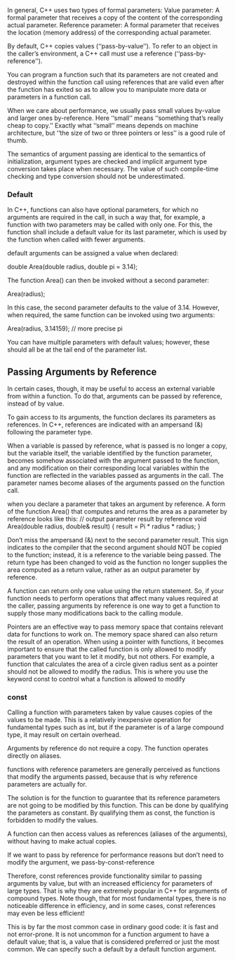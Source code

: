 In general, C++ uses two types of formal parameters:
  Value parameter: A formal parameter that receives a copy of the content of the corresponding actual parameter.
  Reference parameter: A formal parameter that receives the location (memory address) of the corresponding actual parameter.

By default, C++ copies values (‘‘pass-by-value’’). To refer to an object in the caller’s environment, a C++ call must use a reference (‘‘pass-by-reference’’).

You can program a function such that its parameters are not created and destroyed within the function call using references that are valid even after the function has exited so as to allow you to manipulate more data or parameters in a function call.

When we care about performance, we usually pass small values by-value and larger ones by-reference. Here ‘‘small’’ means ‘‘something that’s really cheap to copy.’’ Exactly what ‘‘small’’ means depends on machine architecture, but ‘‘the size of two or three pointers or less’’ is a good rule of thumb.

The semantics of argument passing are identical to the semantics of initialization, argument types are checked and implicit argument type conversion takes place when necessary. The value of such compile-time checking and type conversion should not be underestimated.



### Default
In C++, functions can also have optional parameters, for which no arguments are required in the call, in such a way that, for example, a function with two parameters may be called with only one. For this, the function shall include a default value for its last parameter, which is used by the function when called with fewer arguments.

default arguments can be assigned a value when declared:

  double Area(double radius, double pi = 3.14);

The function Area() can then be invoked without a second parameter:

  Area(radius);

In this case, the second parameter defaults to the value of 3.14. However, when required, the same function can be invoked using two arguments:

  Area(radius, 3.14159); // more precise pi


You can have multiple parameters with default values; however, these should all be at the tail end of the parameter list.



## Passing Arguments by Reference
In certain cases, though, it may be useful to access an external variable from within a function. To do that, arguments can be passed by reference, instead of by value.

To gain access to its arguments, the function declares its parameters as references. In C++, references are indicated with an ampersand (&) following the parameter type.

When a variable is passed by reference, what is passed is no longer a copy, but the variable itself, the variable identified by the function parameter, becomes somehow associated with the argument passed to the function, and any modification on their corresponding local variables within the function are reflected in the variables passed as arguments in the call. The parameter names become aliases of the arguments passed on the function call.

when you declare a parameter that takes an argument by reference. A form of the function Area() that computes and returns the area as a parameter by reference looks like this:
// output parameter result by reference
void Area(double radius, double& result)
{
result = Pi * radius * radius;
}

Don’t miss the ampersand (&) next to the second parameter result. This sign indicates to the compiler that the second argument should NOT be copied to the function; instead, it is a reference to the variable being passed. The return type has been changed to void as the function no longer supplies the area computed as a return value, rather as an output parameter by reference.

A function can return only one value using the return statement. So, if your function needs to perform operations that
affect many values required at the caller, passing arguments
by reference is one way to get a function to supply those many
modifications back to the calling module.

Pointers are an effective way to pass memory space that contains relevant data for functions to work on. The memory space shared can also return the result of an operation. When using a pointer with functions, it becomes important to ensure that the called function is only allowed to modify parameters that you want to let it modify, but not others. For example, a function that calculates the area of a circle given radius sent as a pointer should not be allowed to modify the radius. This is where you use the keyword
const to control what a function is allowed to modify


### const
Calling a function with parameters taken by value causes copies of the values to be made. This is a relatively inexpensive operation for fundamental types such as int, but if the parameter is of a large compound type, it may result on certain overhead.

Arguments by reference do not require a copy. The function operates directly on aliases.

functions with reference parameters are generally perceived as functions that modify the arguments passed, because that is why reference parameters are actually for.

The solution is for the function to guarantee that its reference parameters are not going to be modified by this function. This can be done by qualifying the parameters as constant. By qualifying them as const, the function is forbidden to modify the values.

A function can then access values as references (aliases of the arguments), without having to make actual copies.

If we want to pass by reference for performance reasons but don’t need to modify the argument, we pass-by-const-reference

Therefore, const references provide functionality similar to passing arguments by value, but with an increased efficiency for parameters of large types. That is why they are extremely popular in C++ for arguments of compound types. Note though, that for most fundamental types, there is no noticeable difference in efficiency, and in some cases, const references may even be less efficient!

This is by far the most common case in ordinary good code: it is fast and not error-prone. It is not uncommon for a function argument to have a default value; that is, a value that is considered preferred or just the most common. We can specify such a default by a default function argument.
